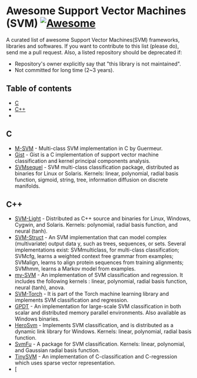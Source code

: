 # Awesome Support Vector Machines (SVM) [![Awesome](https://cdn.rawgit.com/sindresorhus/awesome/d7305f38d29fed78fa85652e3a63e154dd8e8829/media/badge.svg)](https://github.com/sindresorhus/awesome)
A curated list of awesome Support Vector Machines(SVM) frameworks, libraries and softwares.
If you want to contribute to this list (please do), send me a pull request.
Also, a listed repository should be deprecated if:

* Repository's owner explicitly say that "this library is not maintained".
* Not committed for long time (2~3 years).

## Table of contents
<!-- MarkdownTOC depth=4 -->

- [C](#c)
- [C++](#cpp)
-




<!-- /MarkdownTOC depth=4 -->

<a name="c"></a>
## C
* [M-SVM](http://www.loria.fr/~guermeur/) - Multi-class SVM implementation in C by Guermeur. 
* [Gist](http://microarray.cpmc.columbia.edu/gist/) - Gist is a C implementation of support vector machine classification and kernel principal components analysis.
* [SVMsequel](http://www.isi.edu/~hdaume/SVMsequel/) - SVM multi-class classification package, distributed as binaries for Linux or Solaris. Kernels: linear, polynomial, radial basis function, sigmoid, string, tree, information diffusion on discrete manifolds.

 <a name="cpp"></a>
## C++
* [SVM-Light](http://svmlight.joachims.org/) - Distributed as C++ source and binaries for Linux, Windows, Cygwin, and Solaris. Kernels: polynomial, radial basis function, and neural (tanh).
* [SVM-Struct](http://svmlight.joachims.org/svm_struct.html) - An SVM implementation that can model complex (multivariate) output data y, such as trees, sequences, or sets. Several implementations exist: SVMmulticlass, for multi-class classification; SVMcfg, learns a weighted context free grammar from examples; SVMalign, learns to align protein sequences from training alignments; SVMhmm, learns a Markov model from examples.
* [my-SVM](http://www-ai.cs.uni-dortmund.de/SOFTWARE/MYSVM/index.html) - An implementation of SVM classification and regression. It includes the following kernels : linear, polynomial, radial basis function, neural (tanh), anova.
* [SVM-Torch](http://www.idiap.ch/learning/SVMTorch.html) - It is part of the Torch machine learning library and implements SVM classification and regression.
* [GPDT](http://dm.unife.it/gpdt/) - An implementation for large-scale SVM classification in both scalar and distributed memory parallel environments. Also available as  Windows binaries.
* [HeroSvm](http://www.cenparmi.concordia.ca/~people/jdong/HeroSvm.html) -  Implements SVM classification, and is distributed as a dynamic link library for Windows. Kernels: linear, polynomial, radial basis function.
* [SvmFu](http://five-percent-nation.mit.edu/SvmFu/) - A package for SVM classification. Kernels: linear, polynomial, and Gaussian radial basis function.
* [TinySVM](http://chasen.org/~taku/software/TinySVM/) - An  implementation of C-classification and C-regression which uses sparse vector representation.
* [
